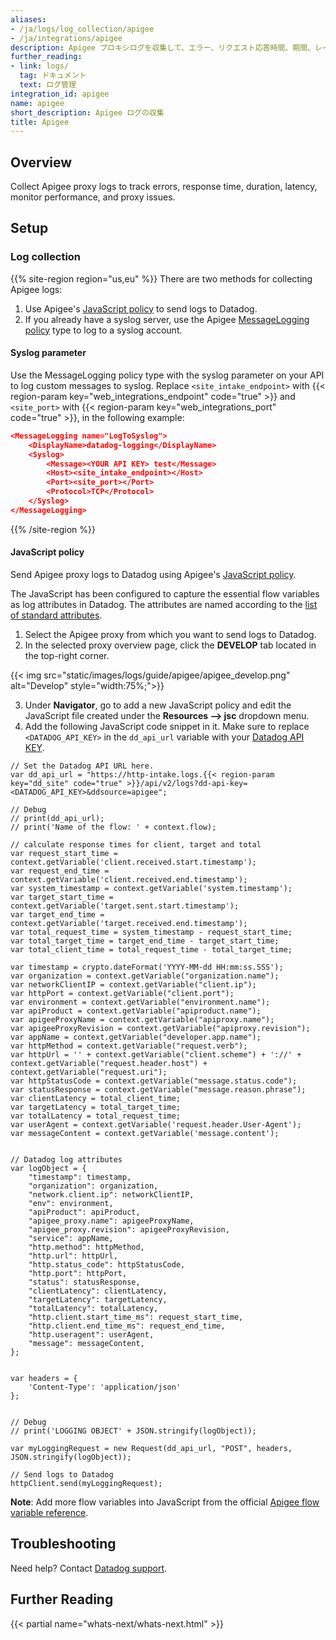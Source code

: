 ```yaml
---
aliases:
- /ja/logs/log_collection/apigee
- /ja/integrations/apigee
description: Apigee プロキシログを収集して、エラー、リクエスト応答時間、期間、レイテンシーを追跡し、1 つの場所に集約されたプロキシのパフォーマンスと問題を監視します。
further_reading:
- link: logs/
  tag: ドキュメント
  text: ログ管理
integration_id: apigee
name: apigee
short_description: Apigee ログの収集
title: Apigee
---
```


## Overview

Collect Apigee proxy logs to track errors, response time, duration, latency, monitor performance, and proxy issues.

## Setup

### Log collection

{{% site-region region="us,eu" %}}
There are two methods for collecting Apigee logs:

1. Use Apigee's [JavaScript policy][1] to send logs to Datadog.
2. If you already have a syslog server, use the Apigee [MessageLogging policy][2] type to log to a syslog account.

#### Syslog parameter

Use the MessageLogging policy type with the syslog parameter on your API to log custom messages to syslog. Replace `<site_intake_endpoint>` with {{< region-param key="web_integrations_endpoint" code="true" >}} and `<site_port>` with {{< region-param key="web_integrations_port" code="true" >}}, in the following example:

```json
<MessageLogging name="LogToSyslog">
    <DisplayName>datadog-logging</DisplayName>
    <Syslog>
        <Message><YOUR API KEY> test</Message>
        <Host><site_intake_endpoint></Host>
        <Port><site_port></Port>
        <Protocol>TCP</Protocol>
    </Syslog>
</MessageLogging>
```

[1]: https://docs.apigee.com/api-platform/reference/policies/javascript-policy
[2]: https://docs.apigee.com/api-platform/reference/policies/message-logging-policy#samples

{{% /site-region %}}
#### JavaScript policy

Send Apigee proxy logs to Datadog using Apigee's [JavaScript policy][1].

The JavaScript has been configured to capture the essential flow variables as log attributes in Datadog. The attributes are named according to the [list of standard attributes][2].

1. Select the Apigee proxy from which you want to send logs to Datadog.
2. In the selected proxy overview page, click the **DEVELOP** tab located in the top-right corner.

{{< img src="static/images/logs/guide/apigee/apigee_develop.png" alt="Develop" style="width:75%;">}}

3. Under **Navigator**, go to add a new JavaScript policy and edit the JavaScript file created under the **Resources --> jsc** dropdown menu.
4. Add the following JavaScript code snippet in it. Make sure to replace `<DATADOG_API_KEY>` in the `dd_api_url` variable with your [Datadog API KEY][3].

```
// Set the Datadog API URL here.
var dd_api_url = "https://http-intake.logs.{{< region-param key="dd_site" code="true" >}}/api/v2/logs?dd-api-key=<DATADOG_API_KEY>&ddsource=apigee";

// Debug
// print(dd_api_url);
// print('Name of the flow: ' + context.flow);

// calculate response times for client, target and total
var request_start_time = context.getVariable('client.received.start.timestamp');
var request_end_time = context.getVariable('client.received.end.timestamp');
var system_timestamp = context.getVariable('system.timestamp');
var target_start_time = context.getVariable('target.sent.start.timestamp');
var target_end_time = context.getVariable('target.received.end.timestamp');
var total_request_time = system_timestamp - request_start_time;
var total_target_time = target_end_time - target_start_time;
var total_client_time = total_request_time - total_target_time;

var timestamp = crypto.dateFormat('YYYY-MM-dd HH:mm:ss.SSS');
var organization = context.getVariable("organization.name");
var networkClientIP = context.getVariable("client.ip");
var httpPort = context.getVariable("client.port");
var environment = context.getVariable("environment.name");
var apiProduct = context.getVariable("apiproduct.name");
var apigeeProxyName = context.getVariable("apiproxy.name");
var apigeeProxyRevision = context.getVariable("apiproxy.revision");
var appName = context.getVariable("developer.app.name");
var httpMethod = context.getVariable("request.verb");
var httpUrl = '' + context.getVariable("client.scheme") + '://' + context.getVariable("request.header.host") + context.getVariable("request.uri");
var httpStatusCode = context.getVariable("message.status.code");
var statusResponse = context.getVariable("message.reason.phrase");
var clientLatency = total_client_time;
var targetLatency = total_target_time;
var totalLatency = total_request_time;
var userAgent = context.getVariable('request.header.User-Agent');
var messageContent = context.getVariable('message.content');


// Datadog log attributes
var logObject = {
    "timestamp": timestamp,
    "organization": organization,
    "network.client.ip": networkClientIP,
    "env": environment,
    "apiProduct": apiProduct,
    "apigee_proxy.name": apigeeProxyName,
    "apigee_proxy.revision": apigeeProxyRevision,
    "service": appName,
    "http.method": httpMethod,
    "http.url": httpUrl,
    "http.status_code": httpStatusCode,
    "http.port": httpPort,
    "status": statusResponse,
    "clientLatency": clientLatency,
    "targetLatency": targetLatency,
    "totalLatency": totalLatency,
    "http.client.start_time_ms": request_start_time,
    "http.client.end_time_ms": request_end_time,
    "http.useragent": userAgent,
    "message": messageContent,
};


var headers = {
    'Content-Type': 'application/json'
};


// Debug
// print('LOGGING OBJECT' + JSON.stringify(logObject));

var myLoggingRequest = new Request(dd_api_url, "POST", headers, JSON.stringify(logObject));

// Send logs to Datadog
httpClient.send(myLoggingRequest);
```

**Note**: Add more flow variables into JavaScript from the official [Apigee flow variable reference][4].

## Troubleshooting

Need help? Contact [Datadog support][5].

## Further Reading

{{< partial name="whats-next/whats-next.html" >}}

[1]: https://docs.apigee.com/api-platform/reference/policies/javascript-policy
[2]: /ja/logs/log_configuration/attributes_naming_convention/#standard-attributes
[4]: https://docs.apigee.com/api-platform/reference/variables-reference
[5]: /ja/help/
[3]: https://app.datadoghq.com/organization-settings/api-keys